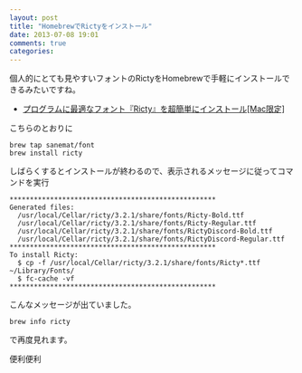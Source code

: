 ```yaml
---
layout: post
title: "HomebrewでRictyをインストール"
date: 2013-07-08 19:01
comments: true
categories:
---
```


個人的にとても見やすいフォントのRictyをHomebrewで手軽にインストールできるみたいですね。

- [プログラムに最適なフォント『Ricty』を超簡単にインストール[Mac限定]](http://morizyun.github.io/blog/ricty-font-homebrew-mac/)

こちらのとおりに

```
brew tap sanemat/font
brew install ricty
```

しばらくするとインストールが終わるので、表示されるメッセージに従ってコマンドを実行

```
***************************************************
Generated files:
  /usr/local/Cellar/ricty/3.2.1/share/fonts/Ricty-Bold.ttf
  /usr/local/Cellar/ricty/3.2.1/share/fonts/Ricty-Regular.ttf
  /usr/local/Cellar/ricty/3.2.1/share/fonts/RictyDiscord-Bold.ttf
  /usr/local/Cellar/ricty/3.2.1/share/fonts/RictyDiscord-Regular.ttf
***************************************************
To install Ricty:
  $ cp -f /usr/local/Cellar/ricty/3.2.1/share/fonts/Ricty*.ttf ~/Library/Fonts/
  $ fc-cache -vf
***************************************************
```

こんなメッセージが出ていました。

```
brew info ricty
```

で再度見れます。

便利便利
